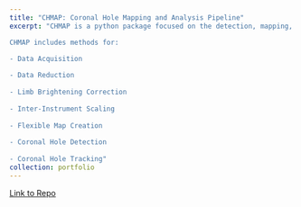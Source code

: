 ```yaml
---
title: "CHMAP: Coronal Hole Mapping and Analysis Pipeline"
excerpt: "CHMAP is a python package focused on the detection, mapping, tracking, and general analysis of coronal holes in the solar corona.

CHMAP includes methods for: 

- Data Acquisition
  
- Data Reduction
  
- Limb Brightening Correction
  
- Inter-Instrument Scaling
  
- Flexible Map Creation
  
- Coronal Hole Detection
  
- Coronal Hole Tracking"
collection: portfolio
---
```

[Link to Repo](https://github.com/predsci/CHMAP)